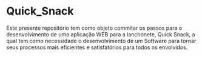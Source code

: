 # Quick_Snack
Este presente repositório tem como objeto  commitar os passos para o desenvolvimento de uma aplicação WEB para a lanchonete, Quick Snack, a qual tem como necessidade o desenvolvimento de um Software para tornar seus processos mais eficientes e satisfatórios para todos os envolvidos.
